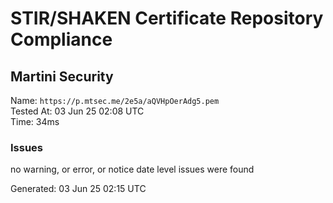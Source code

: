 # STIR/SHAKEN Certificate Repository Compliance

## Martini Security

Name: `https://p.mtsec.me/2e5a/aQVHpOerAdg5.pem`\
Tested At: 03 Jun 25 02:08 UTC\
Time: 34ms

### Issues

no warning, or error, or notice date level issues were found

Generated: 03 Jun 25 02:15 UTC